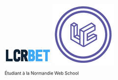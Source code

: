 
![Cover](https://github.com/Liamcr21/Liamcr21/blob/main/logo_white.png)
![Cover](https://github.com/Liamcr21/Liamcr21/blob/main/logo.png)


Étudiant à la Normandie Web School 


